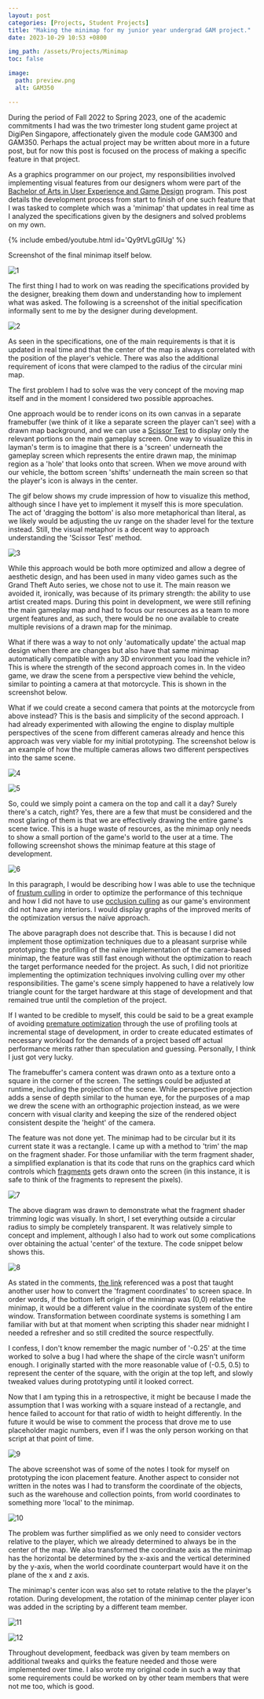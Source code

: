 ```yaml
---
layout: post
categories: [Projects, Student Projects]
title: "Making the minimap for my junior year undergrad GAM project."
date: 2023-10-29 10:53 +0800

img_path: /assets/Projects/Minimap
toc: false

image:
  path: preview.png
  alt: GAM350

---
```


During the period of Fall 2022 to Spring 2023, one of the academic commitments I had was the two trimester long student game project at DigiPen Singapore, affectionately given the module code GAM300 and GAM350. Perhaps the actual project may be written about more in a future post, but for now this post is focused on the process of making a specific feature in that project.

As a graphics programmer on our project, my responsibilities involved implementing visual features from our designers whom were part of the [Bachelor of Arts in User Experience and Game Design](https://www.digipen.edu.sg/academics/art-and-design-degrees/ba-in-user-experience-and-game-design) program. This post details the development process from start to finish of one such feature that I was tasked to complete which was a 'minimap' that updates in real time as I analyzed the specifications given by the designers and solved problems on my own.

{% include embed/youtube.html id='Qy9tVLgGIUg' %}

Screenshot of the final minimap itself below.

![1](1.png)

The first thing I had to work on was reading the specifications provided by the designer, breaking them down and understanding how to implement what was asked. The following is a screenshot of the initial specification informally sent to me by the designer during development.

![2](2.png)

As seen in the specifications, one of the main requirements is that it is updated in real time and that the center of the map is always correlated with the position of the player's vehicle. There was also the additional requirement of icons that were clamped to the radius of the circular mini map.

The first problem I had to solve was the very concept of the moving map itself and in the moment I considered two possible approaches. 

One approach would be to render icons on its own canvas in a separate framebuffer (we think of it like a separate screen the player can't see) with a drawn map background, and we can use a [Scissor Test](https://www.khronos.org/opengl/wiki/Scissor_Test) to display only the relevant portions on the main gameplay screen. One way to visualize this in layman's term is to imagine that there is a 'screen' underneath the gameplay screen which represents the entire drawn map, the minimap region as a 'hole' that looks onto that screen. When we move around with our vehicle, the bottom screen 'shifts' underneath the main screen so that the player's icon is always in the center.

The gif below shows my crude impression of how to visualize this method, although since I have yet to implement it myself this is more speculation. The act of 'dragging the bottom' is also more metaphorical than literal, as we likely would be adjusting the uv range on the shader level for the texture instead. Still, the visual metaphor is a decent way to approach understanding the 'Scissor Test' method.

![3](3.gif)

While this approach would be both more optimized and allow a degree of aesthetic design, and has been used in many video games such as the Grand Theft Auto series, we chose not to use it. The main reason we avoided it, ironically, was because of its primary strength: the ability to use artist created maps. During this point in development, we were still refining the main gameplay map and had to focus our resources as a team to more urgent features and, as such, there would be no one available to create multiple revisions of a drawn map for the minimap.

What if there was a way to not only 'automatically update' the actual map design when there are changes but also have that same minimap automatically compatible with any 3D environment you load the vehicle in? This is where the strength of the second approach comes in. In the video game, we draw the scene from a perspective view behind the vehicle, similar to pointing a camera at that motorcycle. This is shown in the screenshot below. 

What if we could create a second camera that points at the motorcycle from above instead? This is the basis and simplicity of the second approach. I had already experimented with allowing the engine to display multiple perspectives of the scene from different cameras already and hence this approach was very viable for my initial prototyping. The screenshot below is an example of how the multiple cameras allows two different perspectives into the same scene.

![4](4.png)

![5](5.png)

So, could we simply point a camera on the top and call it a day? Surely there's a catch, right? Yes, there are a few that must be considered and the most glaring of them is that we are effectively drawing the entire game's scene twice. This is a huge waste of resources, as the minimap only needs to show a small portion of the game's world to the user at a time. The following screenshot shows the minimap feature at this stage of development.

![6](6.png)


In this paragraph, I would be describing how I was able to use the technique of [frustum culling](https://en.wikipedia.org/wiki/Hidden-surface_determination#Viewing-frustum_culling) in order to optimize the performance of this technique and how I did not have to use [occlusion culling](https://developer.nvidia.com/gpugems/gpugems/part-v-performance-and-practicalities/chapter-29-efficient-occlusion-culling) as our game's environment did not have any interiors. I would display graphs of the improved merits of the optimization versus the naïve approach. 

The above paragraph does not describe that. This is because I did not implement those optimization techniques due to a pleasant surprise while prototyping: the profiling of the naïve implementation of the camera-based minimap, the feature was still fast enough without the optimization to reach the target performance needed for the project. As such, I did not prioritize implementing the optimization techniques involving culling over my other responsibilities. The game's scene simply happened to have a relatively low triangle count for the target hardware at this stage of development and that remained true until the completion of the project.

If I wanted to be credible to myself, this could be said to be a great example of avoiding [premature optimization](https://learning.oreilly.com/library/view/c-coding-standards/0321113586/ch09.html) through the use of profiling tools at incremental stage of development, in order to create educated estimates of necessary workload for the demands of a project based off actual performance merits rather than speculation and guessing.  Personally, I think I just got very lucky.

The framebuffer's camera content was drawn onto as a texture onto a square in the corner of the screen. The settings could be adjusted at runtime, including the projection of the scene. While perspective projection adds a sense of depth similar to the human eye, for the purposes of a map we drew the scene with an orthographic projection instead, as we were concern with visual clarity and keeping the size of the rendered object consistent despite the 'height' of the camera. 

The feature was not done yet. The minimap had to be circular but it its current state it was a rectangle. I came up with a method to 'trim' the map on the fragment shader. For those unfamiliar with the term fragment shader, a simplified explanation is that its code that runs on the graphics card which controls which [fragments](https://www.khronos.org/opengl/wiki/Fragment) gets drawn onto the screen (in this instance, it is safe to think of the fragments to represent the pixels). 

![7](7.png)

The above diagram was drawn to demonstrate what the fragment shader trimming logic was visually. In short, I set everything outside a circular radius to simply be completely transparent. It was relatively simple to concept and implement, although I also had to work out some complications over obtaining the actual 'center' of the texture. The code snippet below shows this.

![8](8.png)

As stated in the comments, [the link](https://stackoverflow.com/questions/53346578/glsl-map-gl-fragcoord-xy-to-coordinates-in-orthographic-projection) referenced was a post that taught another user how to convert the 'fragment coordinates' to screen space. In order words, if the bottom left origin of the minimap was (0,0) relative the minimap, it would be a different value in the coordinate system of the entire window. Transformation between coordinate systems is something I am familiar with but at that moment when scripting this shader near midnight I needed a refresher and so still credited the source respectfully.

I confess, I don't know remember the magic number of '-0.25' at the time worked to solve a bug I had where the shape of the circle wasn't uniform enough. I originally started with the more reasonable value of (-0.5, 0.5) to represent the center of the square, with the origin at the top left, and slowly tweaked values during prototyping until it looked correct. 

Now that I am typing this in a retrospective, it might be because I made the assumption that I was working with a square instead of a rectangle, and hence failed to account for that ratio of width to height differently. In the future it would be wise to comment the process that drove me to use placeholder magic numbers, even if I was the only person working on that script at that point of time.

![9](9.png)


The above screenshot was of some of the notes I took for myself on prototyping the icon placement feature. Another aspect to consider not written in the notes was I had to transform the coordinate of the objects, such as the warehouse and collection points, from world coordinates to something more 'local' to the minimap.

![10](10.png)

The problem was further simplified as we only need to consider vectors relative to the player, which we already determined to always be in the center of the map. We also transformed the coordinate axis as the minimap has the horizontal be determined by the x-axis and the vertical determined by the y-axis, when the world coordinate counterpart would have it on the plane of the x and z axis. 

The minimap's center icon was also set to rotate relative to the the player's rotation. During development, the rotation of the minimap center player icon was added in the scripting by a different team member.

![11](11.png)

![12](12.png)

Throughout development, feedback was given by team members on additional tweaks and quirks the feature needed and those were implemented over time. I also wrote my original code in such a way that some requirements could be worked on by other team members that were not me too, which is good.
